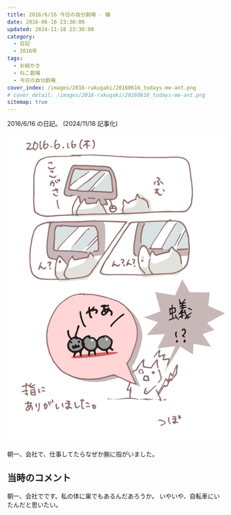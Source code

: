 ```yaml
---
title: 2016/6/16 今日の自分劇場 - 蟻
date: 2016-06-16 23:30:00
updated: 2024-11-18 23:30:00
category:
  - 日記
  - 2016年
tags:
  - お絵かき
  - ねこ劇場
  - 今日の自分劇場
cover_index: /images/2016-rakugaki/20160616_todays-me-ant.png
# cover_detail: /images/2016-rakugaki/20160616_todays-me-ant.png
sitemap: true
---
```


2016/6/16 の日記。 (2024/11/18 記事化)

![](/images/2016-rakugaki/20160616_todays-me-ant.png)


朝一、会社で、仕事してたらなぜか腕に指がいました。

当時のコメント
---
朝一、会社でです。私の体に巣でもあるんだあろうか。
いやいや、自転車にいたんだと思いたい。


